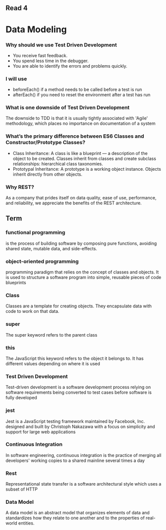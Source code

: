 
## Read 4

# Data Modeling

### Why should we use Test Driven Development 

- You receive fast feedback.
- You spend less time in the debugger.
- You are able to identify the errors and problems quickly.

### I will use 

- beforeEach() if a method needs to be called before a test is run
- afterEach() if you need to reset the environment after a test has run

### What is one downside of Test Driven Development

The downside to TDD is that it is usually tightly associated with 'Agile' methodology, which places no importance on documentation of a system

### What’s the primary difference between ES6 Classes and Constructor/Prototype Classes?

- Class Inheritance: A class is like a blueprint — a description of the object to be created. Classes inherit from classes and create subclass relationships: hierarchical class taxonomies.
- Prototypal Inheritance: A prototype is a working object instance. Objects inherit directly from other objects.

### Why REST?

As a company that prides itself on data quality, ease of use, performance, and reliability, we appreciate the benefits of the REST architecture.

## Term

### functional programming 
is the process of building software by composing pure functions, avoiding shared state, mutable data, and side-effects. 

### object-oriented programming

programming paradigm that relies on the concept of classes and objects. It is used to structure a software program into simple, reusable pieces of code blueprints

### Class

Classes are a template for creating objects. They encapsulate data with code to work on that data.

### super
The super keyword refers to the parent class

### this
The JavaScript this keyword refers to the object it belongs to. It has different values depending on where it is used

### Test Driven Development 
Test-driven development is a software development process relying on software requirements being converted to test cases before software is fully developed

### jest 
Jest is a JavaScript testing framework maintained by Facebook, Inc. designed and built by Christoph Nakazawa with a focus on simplicity and support for large web applications

### Continuous Integration 
In software engineering, continuous integration is the practice of merging all developers' working copies to a shared mainline several times a day

### Rest
Representational state transfer is a software architectural style which uses a subset of HTTP

### Data Model
A data model is an abstract model that organizes elements of data and standardizes how they relate to one another and to the properties of real-world entities.














